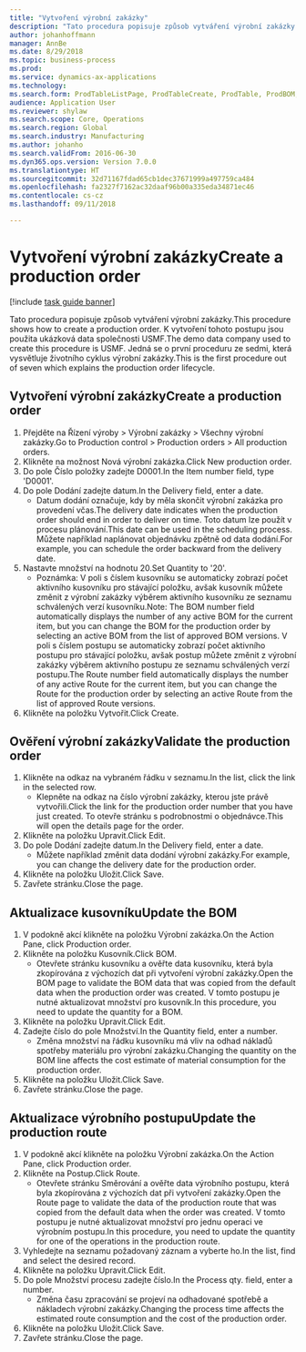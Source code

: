 ```yaml
--- 
title: "Vytvoření výrobní zakázky"
description: "Tato procedura popisuje způsob vytváření výrobní zakázky."
author: johanhoffmann
manager: AnnBe
ms.date: 8/29/2018
ms.topic: business-process
ms.prod: 
ms.service: dynamics-ax-applications
ms.technology: 
ms.search.form: ProdTableListPage, ProdTableCreate, ProdTable, ProdBOM, ProdRoute
audience: Application User
ms.reviewer: shylaw
ms.search.scope: Core, Operations
ms.search.region: Global
ms.search.industry: Manufacturing
ms.author: johanho
ms.search.validFrom: 2016-06-30
ms.dyn365.ops.version: Version 7.0.0
ms.translationtype: HT
ms.sourcegitcommit: 32d71167fdad65cb1dec37671999a497759ca484
ms.openlocfilehash: fa2327f7162ac32daaf96b00a335eda34871ec46
ms.contentlocale: cs-cz
ms.lasthandoff: 09/11/2018

---
```

# <a name="create-a-production-order"></a><span data-ttu-id="65d0b-103">Vytvoření výrobní zakázky</span><span class="sxs-lookup"><span data-stu-id="65d0b-103">Create a production order</span></span>

[!include [task guide banner](../../includes/task-guide-banner.md)]

<span data-ttu-id="65d0b-104">Tato procedura popisuje způsob vytváření výrobní zakázky.</span><span class="sxs-lookup"><span data-stu-id="65d0b-104">This procedure shows how to create a production order.</span></span> <span data-ttu-id="65d0b-105">K vytvoření tohoto postupu jsou použita ukázková data společnosti USMF.</span><span class="sxs-lookup"><span data-stu-id="65d0b-105">The demo data company used to create this procedure is USMF.</span></span> <span data-ttu-id="65d0b-106">Jedná se o první proceduru ze sedmi, která vysvětluje životního cyklus výrobní zakázky.</span><span class="sxs-lookup"><span data-stu-id="65d0b-106">This is the first procedure out of seven which explains the production order lifecycle.</span></span>


## <a name="create-a-production-order"></a><span data-ttu-id="65d0b-107">Vytvoření výrobní zakázky</span><span class="sxs-lookup"><span data-stu-id="65d0b-107">Create a production order</span></span>
1. <span data-ttu-id="65d0b-108">Přejděte na Řízení výroby > Výrobní zakázky > Všechny výrobní zakázky.</span><span class="sxs-lookup"><span data-stu-id="65d0b-108">Go to Production control > Production orders > All production orders.</span></span>
2. <span data-ttu-id="65d0b-109">Klikněte na možnost Nová výrobní zakázka.</span><span class="sxs-lookup"><span data-stu-id="65d0b-109">Click New production order.</span></span>
3. <span data-ttu-id="65d0b-110">Do pole Číslo položky zadejte D0001.</span><span class="sxs-lookup"><span data-stu-id="65d0b-110">In the Item number field, type 'D0001'.</span></span>
4. <span data-ttu-id="65d0b-111">Do pole Dodání zadejte datum.</span><span class="sxs-lookup"><span data-stu-id="65d0b-111">In the Delivery field, enter a date.</span></span>
    * <span data-ttu-id="65d0b-112">Datum dodání označuje, kdy by měla skončit výrobní zakázka pro provedení včas.</span><span class="sxs-lookup"><span data-stu-id="65d0b-112">The delivery date indicates when the production order should end in order to deliver on time.</span></span> <span data-ttu-id="65d0b-113">Toto datum lze použít v procesu plánování.</span><span class="sxs-lookup"><span data-stu-id="65d0b-113">This date can be used in the scheduling process.</span></span> <span data-ttu-id="65d0b-114">Můžete například naplánovat objednávku zpětně od data dodání.</span><span class="sxs-lookup"><span data-stu-id="65d0b-114">For example, you can schedule the order backward from the delivery date.</span></span>  
5. <span data-ttu-id="65d0b-115">Nastavte množství na hodnotu 20.</span><span class="sxs-lookup"><span data-stu-id="65d0b-115">Set Quantity to '20'.</span></span>
    * <span data-ttu-id="65d0b-116">Poznámka: V poli s číslem kusovníku se automaticky zobrazí počet aktivního kusovníku pro stávající položku, avšak kusovník můžete změnit z výrobní zakázky výběrem aktivního kusovníku ze seznamu schválených verzí kusovníku.</span><span class="sxs-lookup"><span data-stu-id="65d0b-116">Note: The BOM number field automatically displays the number of any active BOM for the current item, but you can change the BOM for the production order by selecting an active BOM from the list of approved BOM versions.</span></span>    <span data-ttu-id="65d0b-117">V poli s číslem postupu se automaticky zobrazí počet aktivního postupu pro stávající položku, avšak postup můžete změnit z výrobní zakázky výběrem aktivního postupu ze seznamu schválených verzí postupu.</span><span class="sxs-lookup"><span data-stu-id="65d0b-117">The Route number field automatically displays the number of any active Route for the current item, but you can change the Route for the production order by selecting an active Route from the list of approved Route versions.</span></span>  
6. <span data-ttu-id="65d0b-118">Klikněte na položku Vytvořit.</span><span class="sxs-lookup"><span data-stu-id="65d0b-118">Click Create.</span></span>

## <a name="validate-the-production-order"></a><span data-ttu-id="65d0b-119">Ověření výrobní zakázky</span><span class="sxs-lookup"><span data-stu-id="65d0b-119">Validate the production order</span></span>
1. <span data-ttu-id="65d0b-120">Klikněte na odkaz na vybraném řádku v seznamu.</span><span class="sxs-lookup"><span data-stu-id="65d0b-120">In the list, click the link in the selected row.</span></span>
    * <span data-ttu-id="65d0b-121">Klepněte na odkaz na číslo výrobní zakázky, kterou jste právě vytvořili.</span><span class="sxs-lookup"><span data-stu-id="65d0b-121">Click the link for the production order number that you have just created.</span></span> <span data-ttu-id="65d0b-122">To otevře stránku s podrobnostmi o objednávce.</span><span class="sxs-lookup"><span data-stu-id="65d0b-122">This will open the details page for the order.</span></span>  
2. <span data-ttu-id="65d0b-123">Klikněte na položku Upravit.</span><span class="sxs-lookup"><span data-stu-id="65d0b-123">Click Edit.</span></span>
3. <span data-ttu-id="65d0b-124">Do pole Dodání zadejte datum.</span><span class="sxs-lookup"><span data-stu-id="65d0b-124">In the Delivery field, enter a date.</span></span>
    * <span data-ttu-id="65d0b-125">Můžete například změnit data dodání výrobní zakázky.</span><span class="sxs-lookup"><span data-stu-id="65d0b-125">For example, you can change the delivery date for the production order.</span></span>  
4. <span data-ttu-id="65d0b-126">Klikněte na položku Uložit.</span><span class="sxs-lookup"><span data-stu-id="65d0b-126">Click Save.</span></span>
5. <span data-ttu-id="65d0b-127">Zavřete stránku.</span><span class="sxs-lookup"><span data-stu-id="65d0b-127">Close the page.</span></span>

## <a name="update-the-bom"></a><span data-ttu-id="65d0b-128">Aktualizace kusovníku</span><span class="sxs-lookup"><span data-stu-id="65d0b-128">Update the BOM</span></span>
1. <span data-ttu-id="65d0b-129">V podokně akcí klikněte na položku Výrobní zakázka.</span><span class="sxs-lookup"><span data-stu-id="65d0b-129">On the Action Pane, click Production order.</span></span>
2. <span data-ttu-id="65d0b-130">Klikněte na položku Kusovník.</span><span class="sxs-lookup"><span data-stu-id="65d0b-130">Click BOM.</span></span>
    * <span data-ttu-id="65d0b-131">Otevřete stránku kusovníku a ověřte data kusovníku, která byla zkopírována z výchozích dat při vytvoření výrobní zakázky.</span><span class="sxs-lookup"><span data-stu-id="65d0b-131">Open the BOM page to validate the BOM data that was copied from the default data when the production order was created.</span></span> <span data-ttu-id="65d0b-132">V tomto postupu je nutné aktualizovat množství pro kusovník.</span><span class="sxs-lookup"><span data-stu-id="65d0b-132">In this procedure, you need to update the quantity for a BOM.</span></span>  
3. <span data-ttu-id="65d0b-133">Klikněte na položku Upravit.</span><span class="sxs-lookup"><span data-stu-id="65d0b-133">Click Edit.</span></span>
4. <span data-ttu-id="65d0b-134">Zadejte číslo do pole Množství.</span><span class="sxs-lookup"><span data-stu-id="65d0b-134">In the Quantity field, enter a number.</span></span>
    * <span data-ttu-id="65d0b-135">Změna množství na řádku kusovníku má vliv na odhad nákladů spotřeby materiálu pro výrobní zakázku.</span><span class="sxs-lookup"><span data-stu-id="65d0b-135">Changing the quantity on the BOM line affects the cost estimate of material consumption for the production order.</span></span>  
5. <span data-ttu-id="65d0b-136">Klikněte na položku Uložit.</span><span class="sxs-lookup"><span data-stu-id="65d0b-136">Click Save.</span></span>
6. <span data-ttu-id="65d0b-137">Zavřete stránku.</span><span class="sxs-lookup"><span data-stu-id="65d0b-137">Close the page.</span></span>

## <a name="update-the-production-route"></a><span data-ttu-id="65d0b-138">Aktualizace výrobního postupu</span><span class="sxs-lookup"><span data-stu-id="65d0b-138">Update the production route</span></span>
1. <span data-ttu-id="65d0b-139">V podokně akcí klikněte na položku Výrobní zakázka.</span><span class="sxs-lookup"><span data-stu-id="65d0b-139">On the Action Pane, click Production order.</span></span>
2. <span data-ttu-id="65d0b-140">Klikněte na Postup.</span><span class="sxs-lookup"><span data-stu-id="65d0b-140">Click Route.</span></span>
    * <span data-ttu-id="65d0b-141">Otevřete stránku Směrování a ověřte data výrobního postupu, která byla zkopírována z výchozích dat při vytvoření zakázky.</span><span class="sxs-lookup"><span data-stu-id="65d0b-141">Open the Route page to validate the data of the production route that was copied from the default data when the order was created.</span></span> <span data-ttu-id="65d0b-142">V tomto postupu je nutné aktualizovat množství pro jednu operaci ve výrobním postupu.</span><span class="sxs-lookup"><span data-stu-id="65d0b-142">In this procedure, you need to update the quantity for one of the operations in the production route.</span></span>  
3. <span data-ttu-id="65d0b-143">Vyhledejte na seznamu požadovaný záznam a vyberte ho.</span><span class="sxs-lookup"><span data-stu-id="65d0b-143">In the list, find and select the desired record.</span></span>
4. <span data-ttu-id="65d0b-144">Klikněte na položku Upravit.</span><span class="sxs-lookup"><span data-stu-id="65d0b-144">Click Edit.</span></span>
5. <span data-ttu-id="65d0b-145">Do pole Množství procesu zadejte číslo.</span><span class="sxs-lookup"><span data-stu-id="65d0b-145">In the Process qty. field, enter a number.</span></span>
    * <span data-ttu-id="65d0b-146">Změna času zpracování se projeví na odhadované spotřebě a nákladech výrobní zakázky.</span><span class="sxs-lookup"><span data-stu-id="65d0b-146">Changing the process time affects the estimated route consumption and the cost of the production order.</span></span>  
6. <span data-ttu-id="65d0b-147">Klikněte na položku Uložit.</span><span class="sxs-lookup"><span data-stu-id="65d0b-147">Click Save.</span></span>
7. <span data-ttu-id="65d0b-148">Zavřete stránku.</span><span class="sxs-lookup"><span data-stu-id="65d0b-148">Close the page.</span></span>


